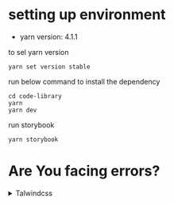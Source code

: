 # setting up environment 

- yarn version: 4.1.1

to sel yarn version
```
yarn set version stable
```

run below command to install the dependency
```
cd code-library
yarn
yarn dev
```

run storybook
```
yarn storybook
```

# Are You facing errors?
<details>
<summary>Talwindcss</summary>

```bash
yarn add -D tailwindcss postcss autoprefixer
```

```bash
npx tailwindcss init
```
</details>

